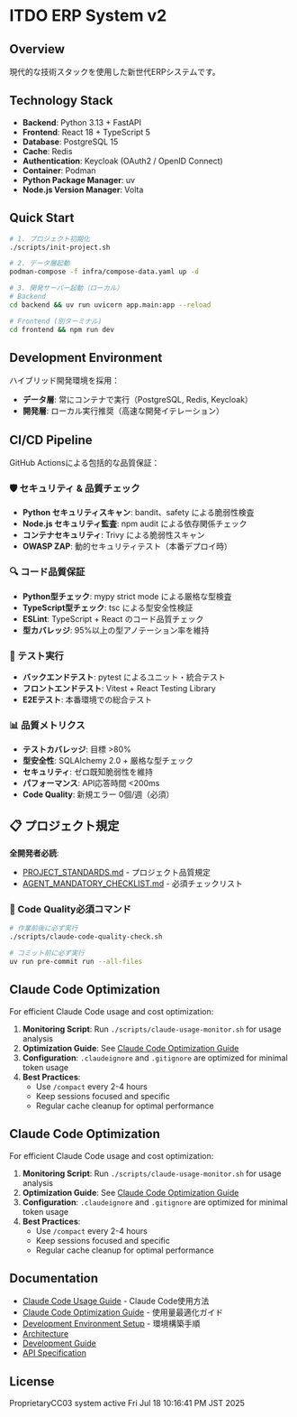 # ITDO ERP System v2

## Overview

現代的な技術スタックを使用した新世代ERPシステムです。

## Technology Stack

- **Backend**: Python 3.13 + FastAPI
- **Frontend**: React 18 + TypeScript 5
- **Database**: PostgreSQL 15
- **Cache**: Redis
- **Authentication**: Keycloak (OAuth2 / OpenID Connect)
- **Container**: Podman
- **Python Package Manager**: uv
- **Node.js Version Manager**: Volta

## Quick Start

```bash
# 1. プロジェクト初期化
./scripts/init-project.sh

# 2. データ層起動
podman-compose -f infra/compose-data.yaml up -d

# 3. 開発サーバー起動（ローカル）
# Backend
cd backend && uv run uvicorn app.main:app --reload

# Frontend (別ターミナル)
cd frontend && npm run dev
```

## Development Environment

ハイブリッド開発環境を採用：
- **データ層**: 常にコンテナで実行（PostgreSQL, Redis, Keycloak）
- **開発層**: ローカル実行推奨（高速な開発イテレーション）

## CI/CD Pipeline

GitHub Actionsによる包括的な品質保証：

### 🛡️ セキュリティ & 品質チェック
- **Python セキュリティスキャン**: bandit、safety による脆弱性検査
- **Node.js セキュリティ監査**: npm audit による依存関係チェック  
- **コンテナセキュリティ**: Trivy による脆弱性スキャン
- **OWASP ZAP**: 動的セキュリティテスト（本番デプロイ時）

### 🔍 コード品質保証
- **Python型チェック**: mypy strict mode による厳格な型検査
- **TypeScript型チェック**: tsc による型安全性検証
- **ESLint**: TypeScript + React のコード品質チェック
- **型カバレッジ**: 95%以上の型アノテーション率を維持

### 🧪 テスト実行
- **バックエンドテスト**: pytest によるユニット・統合テスト
- **フロントエンドテスト**: Vitest + React Testing Library
- **E2Eテスト**: 本番環境での総合テスト

### 📊 品質メトリクス
- **テストカバレッジ**: 目標 >80%
- **型安全性**: SQLAlchemy 2.0 + 厳格な型チェック
- **セキュリティ**: ゼロ既知脆弱性を維持
- **パフォーマンス**: API応答時間 <200ms
- **Code Quality**: 新規エラー 0個/週（必須）

## 📋 プロジェクト規定

**全開発者必読**:
- [PROJECT_STANDARDS.md](PROJECT_STANDARDS.md) - プロジェクト品質規定
- [AGENT_MANDATORY_CHECKLIST.md](AGENT_MANDATORY_CHECKLIST.md) - 必須チェックリスト

### 🚨 Code Quality必須コマンド
```bash
# 作業前後に必ず実行
./scripts/claude-code-quality-check.sh

# コミット前に必ず実行
uv run pre-commit run --all-files
```

## Claude Code Optimization

For efficient Claude Code usage and cost optimization:

1. **Monitoring Script**: Run `./scripts/claude-usage-monitor.sh` for usage analysis
2. **Optimization Guide**: See [Claude Code Optimization Guide](docs/CLAUDE_CODE_OPTIMIZATION_GUIDE.md)
3. **Configuration**: `.claudeignore` and `.gitignore` are optimized for minimal token usage
4. **Best Practices**: 
   - Use `/compact` every 2-4 hours
   - Keep sessions focused and specific
   - Regular cache cleanup for optimal performance

## Claude Code Optimization

For efficient Claude Code usage and cost optimization:

1. **Monitoring Script**: Run `./scripts/claude-usage-monitor.sh` for usage analysis
2. **Optimization Guide**: See [Claude Code Optimization Guide](docs/CLAUDE_CODE_OPTIMIZATION_GUIDE.md)
3. **Configuration**: `.claudeignore` and `.gitignore` are optimized for minimal token usage
4. **Best Practices**: 
   - Use `/compact` every 2-4 hours
   - Keep sessions focused and specific
   - Regular cache cleanup for optimal performance

## Documentation

- [Claude Code Usage Guide](docs/claude-code-usage-guide.md) - Claude Code使用方法
- [Claude Code Optimization Guide](docs/CLAUDE_CODE_OPTIMIZATION_GUIDE.md) - 使用量最適化ガイド
- [Development Environment Setup](docs/development-environment-setup.md) - 環境構築手順
- [Architecture](docs/architecture.md)
- [Development Guide](docs/development-guide.md)
- [API Specification](backend/docs/api-spec.md)

## License

ProprietaryCC03 system active Fri Jul 18 10:16:41 PM JST 2025
